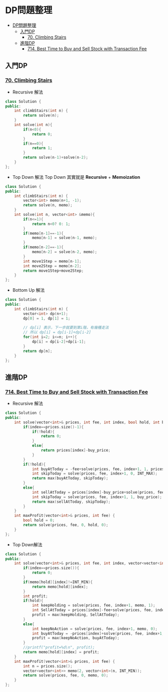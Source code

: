 # DP問題整理
<!-- TOC -->

- [DP問題整理](#dp%E5%95%8F%E9%A1%8C%E6%95%B4%E7%90%86)
    - [入門DP](#%E5%85%A5%E9%96%80dp)
        - [70. Climbing Stairs](#70-climbing-stairs)
    - [進階DP](#%E9%80%B2%E9%9A%8Edp)
        - [714. Best Time to Buy and Sell Stock with Transaction Fee](#714-best-time-to-buy-and-sell-stock-with-transaction-fee)

<!-- /TOC -->





## 入門DP

### [70. Climbing Stairs](https://leetcode.com/problems/climbing-stairs/description/)
- Recursive 解法
```cpp
class Solution {
public:
    int climbStairs(int n) {
        return solve(n);
    }
    int solve(int n){
        if(n<0){
            return 0;
        }
        if(n==0){
            return 1;
        }
        return solve(n-1)+solve(n-2);
    }
};
```
- Top Down 解法
Top Down 其實就是 **Recursive** + **Memoization**
```cpp
class Solution {
public:
    int climbStairs(int n) {
        vector<int> memo(n+1, -1);
        return solve(n, memo);
    }
    int solve(int n, vector<int> &memo){
        if(n<=1){
            return n<0? 0: 1;
        }
        if(memo[n-1]==-1){
            memo[n-1] = solve(n-1, memo);
        }
        if(memo[n-2]==-1){
            memo[n-2] = solve(n-2, memo);
        }
        int move1Step = memo[n-1];
        int move2Step = memo[n-2];
        return move1Step+move2Step;
    }
};
```
- Bottom Up 解法
```cpp
class Solution {
public:
    int climbStairs(int n) {
        vector<int> dp(n+1);
        dp[0] = 1, dp[1] = 1;
        
        // dp[i] 表示，下一步就要到第i階，有幾種走法
        // 所以 dp[i] = dp[i-1]+dp[i-2]
        for(int i=2; i<=n; i++){
            dp[i] = dp[i-2]+dp[i-1];
        }
        return dp[n];
    }
};
```

## 進階DP

### [714. Best Time to Buy and Sell Stock with Transaction Fee](https://leetcode.com/problems/best-time-to-buy-and-sell-stock-with-transaction-fee/description/?envType=study-plan-v2&envId=leetcode-75)
- Recursive 解法
```cpp
class Solution {
public:
    int solve(vector<int>& prices, int fee, int index, bool hold, int buy_price){
        if(index==prices.size()-1){
            if(!hold){
                return 0;
            }
            else{
                return prices[index]-buy_price;
            }
        }
        if(!hold){
            int buyAtToday = -fee+solve(prices, fee, index+1, 1, prices[index]);
            int skipToday = solve(prices, fee, index+1, 0, INT_MAX);
            return max(buyAtToday, skipToday);
        }
        else{
            int sellAtToday = prices[index]-buy_price+solve(prices, fee, index+1, 0, INT_MAX);
            int skipToday = solve(prices, fee, index+1, 1, buy_price);
            return max(sellAtToday, skipToday);
        }
    }
    int maxProfit(vector<int>& prices, int fee) {
        bool hold = 0;
        return solve(prices, fee, 0, hold, 0);
    }
};
```

- Top Down解法
```cpp
class Solution {
public:
    int solve(vector<int>& prices, int fee, int index, vector<vector<int>> &memo, int hold){
        if(index==prices.size()){
            return 0;
        }
        if(memo[hold][index]!=INT_MIN){
            return memo[hold][index];
        }
        int profit;
        if(hold){
            int keepHolding = solve(prices, fee, index+1, memo, 1);
            int SellAtToday = prices[index]-fee+solve(prices, fee, index+1, memo, 0);
            profit = max(keepHolding, SellAtToday);
        }
        else{
            int keepNoAction = solve(prices, fee, index+1, memo, 0);
            int buyAtToday = -prices[index]+solve(prices, fee, index+1, memo, 1);
            profit = max(keepNoAction, buyAtToday);
        }
        //printf("profit=%d\n", profit);
        return memo[hold][index] = profit;
    }
    int maxProfit(vector<int>& prices, int fee) {
        int n = prices.size();
        vector<vector<int>> memo(2, vector<int>(n, INT_MIN));
        return solve(prices, fee, 0, memo, 0);
    }
};
```